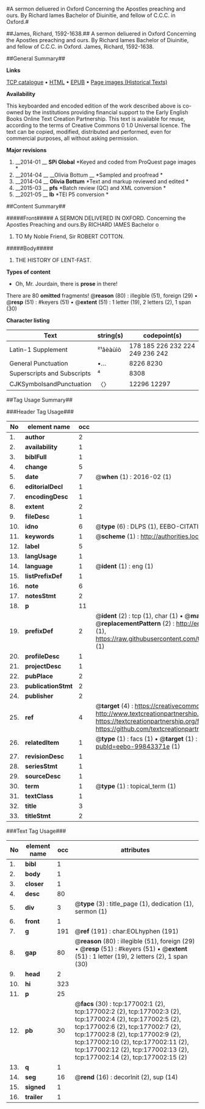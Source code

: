#A sermon deliuered in Oxford Concerning the Apostles preaching and ours. By Richard Iames Bachelor of Diuinitie, and fellow of C.C.C. in Oxford.#

##James, Richard, 1592-1638.##
A sermon deliuered in Oxford Concerning the Apostles preaching and ours. By Richard Iames Bachelor of Diuinitie, and fellow of C.C.C. in Oxford.
James, Richard, 1592-1638.

##General Summary##

**Links**

[TCP catalogue](http://www.ota.ox.ac.uk/tcp/)  • 
[HTML](http://tei.it.ox.ac.uk/tcp/Texts-HTML/free/B14/B14203.html)  • 
[EPUB](http://tei.it.ox.ac.uk/tcp/Texts-EPUB/free/B14/B14203.epub) • 
[Page images (Historical Texts)](https://historicaltexts.jisc.ac.uk/eebo-99843371e)

**Availability**

This keyboarded and encoded edition of the work described above is co-owned by the
    institutions providing financial support to the Early English Books Online Text Creation
    Partnership. This text is available for reuse, according to the terms of  Creative Commons 0 1.0 Universal
    licence. The text can be copied, modified, distributed and performed, even for commercial
    purposes, all without asking permission.

**Major revisions**

1. __2014-01 __ __SPi Global__ *Keyed and coded from ProQuest page images *
1. __2014-04 __ __Olivia Bottum __ *Sampled and proofread *
1. __2014-04 __ __Olivia Bottum__ *Text and markup reviewed and edited *
1. __2015-03 __ __pfs__ *Batch review (QC) and XML conversion *
1. __2021-05 __ __lb__ *TEI P5 conversion *

##Content Summary##

#####Front#####
A SERMON DELIVERED IN OXFORD. Concerning the Apostles Preaching and ours.By RICHARD IAMES Bachelor o
1. TO My Noble Friend, Sir ROBERT COTTON.

#####Body#####

1. THE HISTORY OF LENT-FAST.

**Types of content**

  * Oh, Mr. Jourdain, there is **prose** in there!

There are 80 **omitted** fragments! 
 @__reason__ (80) : illegible (51), foreign (29)  •  @__resp__ (51) : #keyers (51)  •  @__extent__ (51) : 1 letter (19), 2 letters (2), 1 span (30)

**Character listing**


|Text|string(s)|codepoint(s)|
|---|---|---|
|Latin-1 Supplement|²¹âèàùìò|178 185 226 232 224 249 236 242|
|General Punctuation|•…|8226 8230|
|Superscripts             and Subscripts|⁴|8308|
|CJKSymbolsandPunctuation|〈〉|12296 12297|

##Tag Usage Summary##

###Header Tag Usage###

|No|element name|occ|attributes|
|---|---|---|---|
|1.|__author__|2||
|2.|__availability__|1||
|3.|__biblFull__|1||
|4.|__change__|5||
|5.|__date__|7| @__when__ (1) : 2016-02 (1)|
|6.|__editorialDecl__|1||
|7.|__encodingDesc__|1||
|8.|__extent__|2||
|9.|__fileDesc__|1||
|10.|__idno__|6| @__type__ (6) : DLPS (1), EEBO-CITATION (1), VID (1), EEBO-PROQUEST (1), STC (2)|
|11.|__keywords__|1| @__scheme__ (1) : http://authorities.loc.gov/ (1)|
|12.|__label__|5||
|13.|__langUsage__|1||
|14.|__language__|1| @__ident__ (1) : eng (1)|
|15.|__listPrefixDef__|1||
|16.|__note__|6||
|17.|__notesStmt__|2||
|18.|__p__|11||
|19.|__prefixDef__|2| @__ident__ (2) : tcp (1), char (1)  •  @__matchPattern__ (2) : ([0-9\-]+):([0-9IVX]+) (1), (.+) (1)  •  @__replacementPattern__ (2) : http://eebo.chadwyck.com/downloadtiff?vid=$1&page=$2 (1), https://raw.githubusercontent.com/textcreationpartnership/Texts/master/tcpchars.xml#$1 (1)|
|20.|__profileDesc__|1||
|21.|__projectDesc__|1||
|22.|__pubPlace__|2||
|23.|__publicationStmt__|2||
|24.|__publisher__|2||
|25.|__ref__|4| @__target__ (4) : https://creativecommons.org/publicdomain/zero/1.0/ (1), http://www.textcreationpartnership.org/docs/. (1), https://textcreationpartnership.org/faq/#faq05 (1), https://github.com/textcreationpartnership (1)|
|26.|__relatedItem__|1| @__type__ (1) : facs (1)  •  @__target__ (1) : https://data.historicaltexts.jisc.ac.uk/view?pubId=eebo-99843371e (1)|
|27.|__revisionDesc__|1||
|28.|__seriesStmt__|1||
|29.|__sourceDesc__|1||
|30.|__term__|1| @__type__ (1) : topical_term (1)|
|31.|__textClass__|1||
|32.|__title__|3||
|33.|__titleStmt__|2||


###Text Tag Usage###

|No|element name|occ|attributes|
|---|---|---|---|
|1.|__bibl__|1||
|2.|__body__|1||
|3.|__closer__|1||
|4.|__desc__|80||
|5.|__div__|3| @__type__ (3) : title_page (1), dedication (1), sermon (1)|
|6.|__front__|1||
|7.|__g__|191| @__ref__ (191) : char:EOLhyphen (191)|
|8.|__gap__|80| @__reason__ (80) : illegible (51), foreign (29)  •  @__resp__ (51) : #keyers (51)  •  @__extent__ (51) : 1 letter (19), 2 letters (2), 1 span (30)|
|9.|__head__|2||
|10.|__hi__|323||
|11.|__p__|25||
|12.|__pb__|30| @__facs__ (30) : tcp:177002:1 (2), tcp:177002:2 (2), tcp:177002:3 (2), tcp:177002:4 (2), tcp:177002:5 (2), tcp:177002:6 (2), tcp:177002:7 (2), tcp:177002:8 (2), tcp:177002:9 (2), tcp:177002:10 (2), tcp:177002:11 (2), tcp:177002:12 (2), tcp:177002:13 (2), tcp:177002:14 (2), tcp:177002:15 (2)|
|13.|__q__|1||
|14.|__seg__|16| @__rend__ (16) : decorInit (2), sup (14)|
|15.|__signed__|1||
|16.|__trailer__|1||
